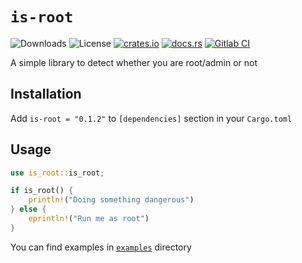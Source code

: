 # `is-root`

![Downloads](https://img.shields.io/crates/d/is-root)
![License](https://img.shields.io/crates/l/is-root)
[![crates.io](https://img.shields.io/crates/v/is-root?logo=rust)](https://crates.io/crates/is-root)
[![docs.rs](https://docs.rs/is-root/badge.svg)](https://docs.rs/is-root)
[![Gitlab CI](https://img.shields.io/gitlab/pipeline/johnmeow/is-root/master?logo=gitlab)](https://gitlab.com/johnmeow/is-root/-/pipelines/latest)

A simple library to detect whether you are root/admin or not

## Installation

Add `is-root = "0.1.2"` to `[dependencies]` section in your `Cargo.toml`

## Usage

```rs
use is_root::is_root;

if is_root() {
    println!("Doing something dangerous")
} else {
    eprintln!("Run me as root")
}
```

You can find examples in [`examples`](/-/tree/master/examples) directory
